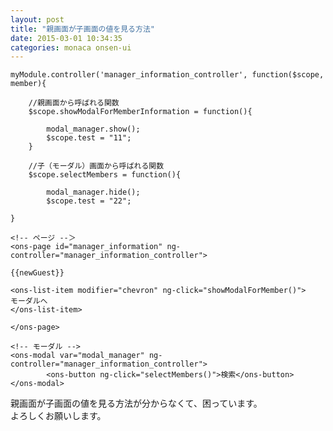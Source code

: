 ```yaml
---
layout: post
title: "親画面が子画面の値を見る方法"
date: 2015-03-01 10:34:35
categories: monaca onsen-ui
---
```

<pre><code>myModule.controller('manager_information_controller', function($scope, member){

    //親画面から呼ばれる関数
    $scope.showModalForMemberInformation = function(){

        modal_manager.show();            
        $scope.test = "11";
    }

    //子（モーダル）画面から呼ばれる関数
    $scope.selectMembers = function(){

        modal_manager.hide();
        $scope.test = "22";

}

&lt;!-- ページ --＞
&lt;ons-page id="manager_information" ng-controller="manager_information_controller"&gt;

{{newGuest}}

&lt;ons-list-item modifier="chevron" ng-click="showModalForMember()"&gt;
モーダルへ
&lt;/ons-list-item&gt;    

&lt;/ons-page&gt;

&lt;!-- モーダル --&gt;
&lt;ons-modal var="modal_manager" ng-controller="manager_information_controller"&gt;
        &lt;ons-button ng-click="selectMembers()"&gt;検索&lt;/ons-button&gt;
&lt;/ons-modal&gt;
</code></pre>

<p>親画面が子画面の値を見る方法が分からなくて、困っています。<br>
よろしくお願いします。</p>
